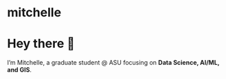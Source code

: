 # mitchelle

# Hey there 👋

I’m Mitchelle, a graduate student @ ASU focusing on **Data Science, AI/ML, and GIS**.  
